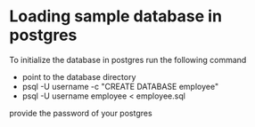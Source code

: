 # Loading sample database in postgres
To initialize the database in postgres run the following command
- point to the database directory
- psql -U username -c "CREATE DATABASE employee"
- psql -U username employee < employee.sql
  
provide the password of your postgres
